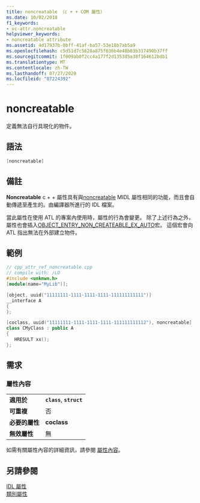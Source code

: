 ```yaml
---
title: noncreatable （c + + COM 屬性）
ms.date: 10/02/2018
f1_keywords:
- vc-attr.noncreatable
helpviewer_keywords:
- noncreatable attribute
ms.assetid: 4d17937b-0bff-41af-ba57-53e18b7ab5a9
ms.openlocfilehash: c5d51d7c5628a875f036b4e48b03b317490b37ff
ms.sourcegitcommit: 1f009ab0f2cc4a177f2d1353d5a38f164612bdb1
ms.translationtype: MT
ms.contentlocale: zh-TW
ms.lasthandoff: 07/27/2020
ms.locfileid: "87224392"
---
```

# <a name="noncreatable"></a>noncreatable

定義無法自行具現化的物件。

## <a name="syntax"></a>語法

```cpp
[noncreatable]
```

## <a name="remarks"></a>備註

**Noncreatable** c + + 屬性具有與[noncreatable](/windows/win32/Midl/noncreatable) MIDL 屬性相同的功能，而且會自動傳遞至產生的。由編譯器所進行的 IDL 檔案。

當此屬性在使用 ATL 的專案內使用時，屬性的行為會變更。 除了上述行為之外，屬性也會插入[OBJECT_ENTRY_NON_CREATEABLE_EX_AUTO](../../atl/reference/object-map-macros.md#object_entry_non_createable_ex_auto)宏。 這個宏會向 ATL 指出無法在外部建立物件。

## <a name="example"></a>範例

```cpp
// cpp_attr_ref_noncreatable.cpp
// compile with: /LD
#include <unknwn.h>
[module(name="MyLib")];

[object, uuid("11111111-1111-1111-1111-111111111111")]
__interface A
{
};

[coclass, uuid("11111111-1111-1111-1111-111111111112"), noncreatable]
class CMyClass : public A
{
   HRESULT xx();
};
```

## <a name="requirements"></a>需求

### <a name="attribute-context"></a>屬性內容

|||
|-|-|
|**適用於**|**`class`**, **`struct`**|
|**可重複**|否|
|**必要的屬性**|**coclass**|
|**無效屬性**|無|

如需有關屬性內容的詳細資訊，請參閱 [屬性內容](cpp-attributes-com-net.md#contexts)。

## <a name="see-also"></a>另請參閱

[IDL 屬性](idl-attributes.md)<br/>
[類別屬性](class-attributes.md)
